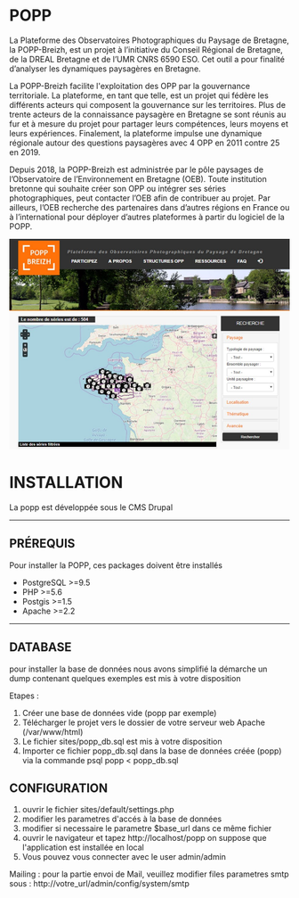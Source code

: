 # POPP
La Plateforme des Observatoires Photographiques du Paysage de Bretagne, la POPP-Breizh, est un projet à l’initiative du Conseil Régional de Bretagne, de la DREAL Bretagne et de l’UMR CNRS 6590 ESO. Cet outil a pour finalité d’analyser les dynamiques paysagères en Bretagne.

La POPP-Breizh facilite l'exploitation des OPP par la gouvernance territoriale. La plateforme, en tant que telle, est un projet qui fédère les différents acteurs qui composent la gouvernance sur les territoires. Plus de trente acteurs de la connaissance paysagère en Bretagne se sont réunis au fur et à mesure du projet pour partager leurs compétences, leurs moyens et leurs expériences. Finalement, la plateforme impulse une dynamique régionale autour des questions paysagères avec 4 OPP en 2011 contre 25 en 2019. 

Depuis 2018, la POPP-Breizh est administrée par le pôle paysages de l’Observatoire de l’Environnement en Bretagne (OEB). Toute institution bretonne qui souhaite créer son OPP ou intégrer ses séries photographiques, peut contacter l’OEB afin de contribuer au projet. Par ailleurs, l’OEB recherche des partenaires dans d’autres régions en France ou à l’international pour déployer d’autres plateformes à partir du logiciel de la POPP.


![Screenshot](popp_image.jpg)


<h1>INSTALLATION</h1>
La popp est développée sous le CMS Drupal

---------------------
<h2>PRÉREQUIS</h2>

Pour installer la POPP, ces packages doivent être installés
 - PostgreSQL >=9.5
 - PHP >=5.6
 - Postgis >=1.5
 - Apache >=2.2

------------

DATABASE
------------
pour installer la base de données nous avons simplifié la démarche
un dump contenant quelques exemples est mis à votre disposition

Etapes :

1. Créer une base de données vide (popp par exemple)
2. Télécharger le projet vers le dossier de votre serveur web Apache (/var/www/html)
3. Le fichier sites/popp_db.sql  est mis à votre disposition
4. Importer ce fichier popp_db.sql dans la base de données créée (popp)
   via la commande psql popp < popp_db.sql



CONFIGURATION
--------------------------
1. ouvrir le fichier sites/default/settings.php
2. modifier les parametres d'accés à la base de données
3. modifier si necessaire le parametre $base_url dans ce même fichier
4. ouvrir le navigateur et tapez http://localhost/popp
on suppose que l'application est installée en local
5. Vous pouvez vous connecter avec le user admin/admin

Mailing :
pour la partie envoi de Mail, veuillez modifier files
parametres smtp sous : http://votre_url/admin/config/system/smtp
